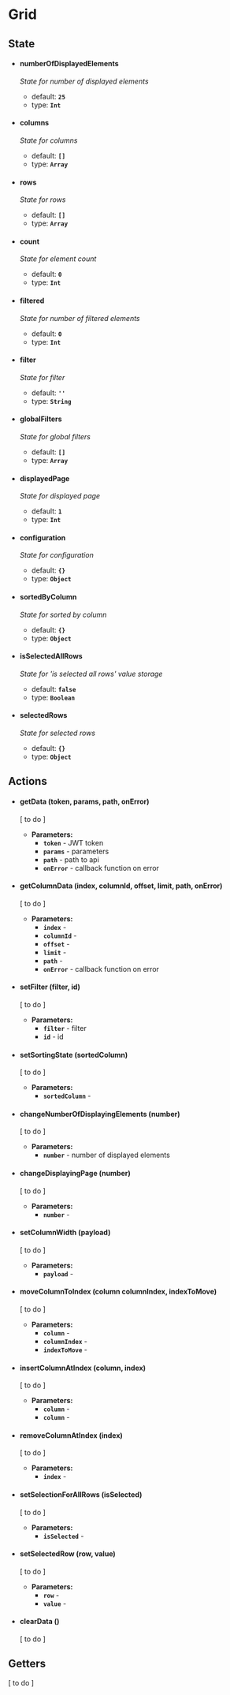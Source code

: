 # Grid


## State

* #### **numberOfDisplayedElements**
    
    _State for number of displayed elements_
    * default: **`25`**
    * type: **`Int`**
  
* #### **columns**
    
    _State for columns_
    * default: **`[]`**
    * type: **`Array`**
     
* #### **rows**
    
    _State for rows_
    * default: **`[]`**
    * type: **`Array`**
        
* #### **count**
    
    _State for element count_
    * default: **`0`**
    * type: **`Int`**
        
* #### **filtered**
    
    _State for number of filtered elements_
    * default: **`0`**
    * type: **`Int`**
        
* #### **filter**
    
    _State for filter_
    * default: **`''`**
    * type: **`String`**
           
* #### **globalFilters**
    
    _State for global filters_
    * default: **`[]`**
    * type: **`Array`**
           
* #### **displayedPage**
    
    _State for displayed page_
    * default: **`1`**
    * type: **`Int`**
           
* #### **configuration**
    
    _State for configuration_
    * default: **`{}`**
    * type: **`Object`**
           
* #### **sortedByColumn**
    
    _State for sorted by column_
    * default: **`{}`**
    * type: **`Object`**
           
* #### **isSelectedAllRows**
    
    _State for 'is selected all rows' value  storage_
    * default: **`false`**
    * type: **`Boolean`**
           
* #### **selectedRows**
    
    _State for selected rows_
    * default: **`{}`**
    * type: **`Object`**
   
## Actions

* #### getData (token, params, path, onError)

    [ to do ]
     * **Parameters:**
          * **`token`** - JWT token
          * **`params`** - parameters
          * **`path`** - path to api
          * **`onError`** - callback function on error


* #### getColumnData (index, columnId, offset, limit, path, onError)

   [ to do ]
   
    * **Parameters:**
         * **`index`** - 
         * **`columnId`** - 
         * **`offset`** - 
         * **`limit`** - 
         * **`path`** - 
         * **`onError`** - callback function on error

* #### setFilter (filter, id)

    [ to do ]
     * **Parameters:**
         * **`filter`** - filter
         * **`id`** - id

* #### setSortingState (sortedColumn)

    [ to do ]

    * **Parameters:**
      * **`sortedColumn`** -
               
* #### changeNumberOfDisplayingElements (number)

   [ to do ]
    * **Parameters:**
      * **`number`** - number of displayed elements

* #### changeDisplayingPage (number)

   [ to do ]
    * **Parameters:**
      * **`number`** -

* #### setColumnWidth (payload)

   [ to do ]
    * **Parameters:**
      * **`payload`** -
* #### moveColumnToIndex (column columnIndex, indexToMove)

   [ to do ]
     * **Parameters:**
         * **`column`** - 
         * **`columnIndex`** - 
         * **`indexToMove`** - 

* #### insertColumnAtIndex (column, index)

   [ to do ]
     * **Parameters:**
         * **`column`** - 
         * **`column`** - 

* #### removeColumnAtIndex (index)

   [ to do ]
     * **Parameters:**
         * **`index`** - 

* #### setSelectionForAllRows (isSelected)

   [ to do ]
     * **Parameters:**
         * **`isSelected`** - 

* #### setSelectedRow (row, value)

   [ to do ]
     * **Parameters:**
         * **`row`** - 
         * **`value`** - 

* #### clearData ()

   [ to do ]
   
## Getters
      
   [ to do ]
